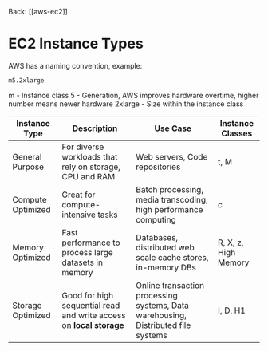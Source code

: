 Back: [[aws-ec2]]

# EC2 Instance Types
AWS has a naming convention, example:

`m5.2xlarge`

m - Instance class
5 - Generation, AWS improves hardware overtime, higher number means newer hardware
2xlarge - Size within the instance class

| Instance Type     | Description                                                         | Use Case                                                                          | Instance Classes     |
| ----------------- | ------------------------------------------------------------------- | --------------------------------------------------------------------------------- | -------------------- |
| General Purpose   | For diverse workloads that rely on storage, CPU and RAM             | Web servers, Code repositories                                                    | t, M                 |
| Compute Optimized | Great for compute-intensive tasks                                   | Batch processing, media transcoding, high performance computing                   | c                    |
| Memory Optimized  | Fast performance to process large datasets in memory                | Databases, distributed web scale cache stores, in-memory DBs                      | R, X, z, High Memory |
| Storage Optimized | Good for high sequential read and write access on **local storage** | Online transaction processing systems, Data warehousing, Distributed file systems | I, D, H1                     |
